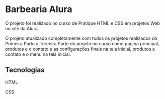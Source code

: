 <h1 aligh="center">Barbearia Alura</h1>

<p>O projeto foi realizado no curso de Pratique HTML e CSS em projetos Web no site da Alura.</p>
<p>O projeto atualizado completamente com todos os projetos realizados da Primeira Parte a Terceira Parte do projeto no curso como pagina principal, produtos e o contato  e as configurações finais na tela inicial, produtos e contato e o menu na tela inicial.</p>

<h2>Tecnologias</h2>
<p>HTML</p>
<p>CSS</p>
